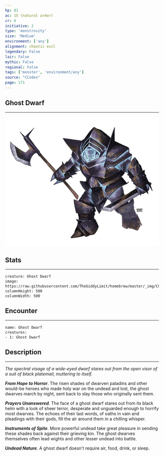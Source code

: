 ```yaml
---
hp: 81
ac: 15 (natural armor)
cr: 6
initiative: 2
type: 'monstrosity'    
size: 'Medium'
environment: ['any']
alignment: chaotic evil
legendary: False
lair: False
mythic: False
regional: False
tags: ['monster', 'environment/any']
source: "CCodex"
page: 171
---
```


## Ghost Dwarf
---

![|600](https://raw.githubusercontent.com/TheGiddyLimit/homebrew/master/_img/CCodex/ghostdwarf.jpg)

## Stats
---

```statblock
creature: Ghost Dwarf
image: https://raw.githubusercontent.com/TheGiddyLimit/homebrew/master/_img/CCodex/ghostdwarf_token.png
columnHeight: 500
columnWidth: 500
```

## Encounter
---

```encounter-table
name: Ghost Dwarf
creatures:
- 1: Ghost Dwarf
```

## Description
---
_The spectral visage of a wide-eyed dwarf stares out from the open visor of a suit of black platemail, muttering to itself._

**_From Hope to Horror_**. The risen shades of dwarven paladins and other would-be heroes who made holy war on the undead and lost, the ghost dwarves march by night, sent back to slay those who originally sent them.


**_Prayers Unanswered_**. The face of a ghost dwarf stares out from its black helm with a look of sheer terror, desperate and unguarded enough to horrify most dwarves. The echoes of their last words, of oaths in vain and pleadings with their gods, fill the air around them in a chilling whisper.


**_Instruments of Spite_**. More powerful undead take great pleasure in sending these shades back against their grieving kin. The ghost dwarves themselves often lead wights and other lesser undead into battle.


**_Undead Nature_**. A ghost dwarf doesn't require air, food, drink, or sleep.






